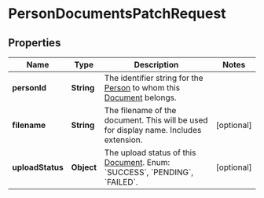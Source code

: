 

# PersonDocumentsPatchRequest


## Properties

| Name | Type | Description | Notes |
|------------ | ------------- | ------------- | -------------|
|**personId** | **String** | The identifier string for the [Person](https://developers.intellihr.io/docs/v1/) to whom this [Document](https://developers.intellihr.io/docs/v1/) belongs. |  |
|**filename** | **String** | The filename of the document. This will be used for display name. Includes extension. |  [optional] |
|**uploadStatus** | **Object** | The upload status of this [Document](https://developers.intellihr.io/docs/v1/). Enum: &#x60;SUCCESS&#x60;, &#x60;PENDING&#x60;, &#x60;FAILED&#x60;. |  [optional] |



